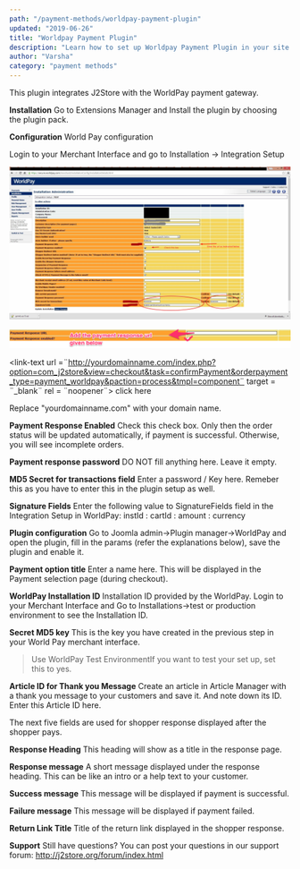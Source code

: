 ```yaml
---
path: "/payment-methods/worldpay-payment-plugin"
updated: "2019-06-26"
title: "Worldpay Payment Plugin"
description: "Learn how to set up Worldpay Payment Plugin in your site."
author: "Varsha"
category: "payment methods"
---
```


This plugin integrates J2Store with the WorldPay payment gateway.

**Installation**
Go to Extensions Manager and Install the plugin by choosing the plugin pack.

**Configuration**
World Pay configuration

Login to your Merchant Interface and go to Installation → Integration Setup

![worldpay](https://raw.githubusercontent.com/j2store/doc-images/master/payment-methods/worldpay-payment-plugin/worldpay_payment_plugin.png)


![response](https://raw.githubusercontent.com/j2store/doc-images/master/payment-methods/worldpay-payment-plugin/payment_response_worldpay.png)

<link-text url =¨http://yourdomainname.com/index.php?option=com_j2store&view=checkout&task=confirmPayment&orderpayment_type=payment_worldpay&paction=process&tmpl=component¨ target = ¨_blank¨ rel = ¨noopener¨> click here </link-text>

Replace "yourdomainname.com" with your domain name.

**Payment Response Enabled**
Check this check box. Only then the order status will be updated automatically, if payment is successful. Otherwise, you will see incomplete orders.

**Payment response password**
DO NOT fill anything here. Leave it empty.

**MD5 Secret for transactions field**
Enter a password / Key here. Remeber this as you have to enter this in the plugin setup as well.

**Signature Fields**
Enter the following value to SignatureFields field in the Integration Setup in WorldPay: instId : cartId : amount : currency

**Plugin configuration**
Go to Joomla admin->Plugin manager->WorldPay and open the plugin, fill in the params (refer the explanations below), save the plugin and enable it.

**Payment option title**
Enter a name here. This will be displayed in the Payment selection page (during checkout).

**WorldPay Installation ID**
Installation ID provided by the WorldPay. Login to your Merchant Interface and Go to Installations->test or production environment to see the Installation ID.

**Secret MD5 key**
This is the key you have created in the previous step in your World Pay merchant interface.

> Use WorldPay Test EnvironmentIf you want to test your set up, set this to yes.

**Article ID for Thank you Message**
Create an article in Article Manager with a thank you message to your customers and save it. And note down its ID. Enter this Article ID here.

The next five fields are used for shopper response displayed after the shopper pays.

**Response Heading**
This heading will show as a title in the response page.

**Response message**
A short message displayed under the response heading. This can be like an intro or a help text to your customer.

**Success message**
This message will be displayed if payment is successful.

**Failure message**
This message will be displayed if payment failed.

**Return Link Title**
Title of the return link displayed in the shopper response.

**Support**
Still have questions? You can post your questions in our support forum: http://j2store.org/forum/index.html

